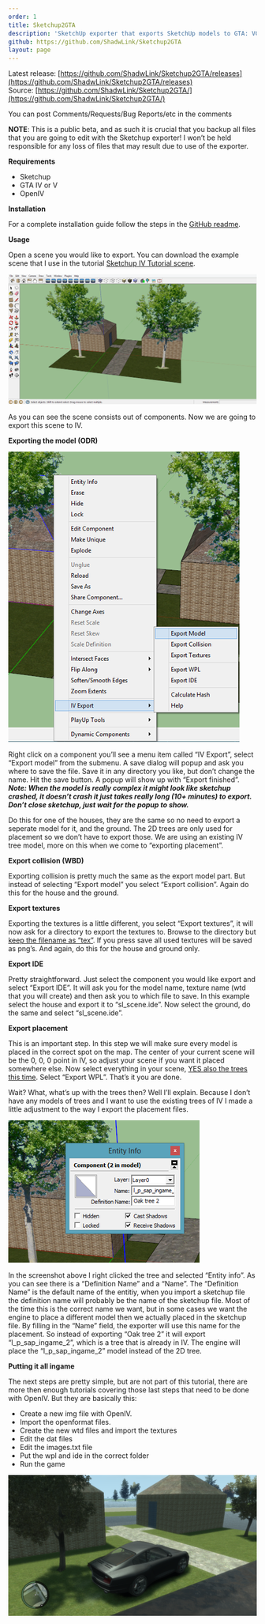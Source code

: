 ```yaml
---
order: 1
title: Sketchup2GTA
description: 'SketchUp exporter that exports SketchUp models to GTA: VC, IV and V.'
github: https://github.com/ShadwLink/Sketchup2GTA
layout: page
---
```


Latest release: [https://github.com/ShadwLink/Sketchup2GTA/releases](https://github.com/ShadwLink/Sketchup2GTA/releases)  
Source: [https://github.com/ShadwLink/Sketchup2GTA/](https://github.com/ShadwLink/Sketchup2GTA/)

You can post Comments/Requests/Bug Reports/etc in the comments

**NOTE**: This is a public beta, and as such it is crucial that you backup all files that you are going to edit with the Sketchup exporter! I won’t be held responsible for any loss of files that may result due to use of the exporter.

**Requirements**

- Sketchup
- GTA IV or V
- OpenIV

**Installation**

For a complete installation guide follow the steps in the [GitHub readme](https://github.com/ShadwLink/Sketchup2IV#setup).

**Usage**

Open a scene you would like to export. You can download the example scene that I use in the tutorial [Sketchup IV Tutorial scene](/assets/downloads/TUTSCENE.rar).

[![](/assets/images/sketchup2gta/sl_export_screen1.png "sl_export_screen1")](sl_export_screen1.png)

As you can see the scene consists out of components. Now we are going to export this scene to IV.

**Exporting the model (ODR)**

[![](/assets/images/sketchup2gta/sl_export_screen2.png "sl_export_screen2")](sl_export_screen2.png)

Right click on a component you’ll see a menu item called “IV Export”, select “Export model” from the submenu. A save dialog will popup and ask you where to save the file. Save it in any directory you like, but don’t change the name. Hit the save button. A popup will show up with “Export finished”. ***Note: When the model is really complex it might look like sketchup crashed, it doesn’t crash it just takes really long (10+ minutes) to export. Don’t close sketchup, just wait for the popup to show.***

Do this for one of the houses, they are the same so no need to export a seperate model for it, and the ground. The 2D trees are only used for placement so we don’t have to export those. We are using an existing IV tree model, more on this when we come to “exporting placement”.

**Export collision (WBD)**

Exporting collision is pretty much the same as the export model part. But instead of selecting “Export model” you select “Export collision”. Again do this for the house and the ground.

**Export textures**

Exporting the textures is a little different, you select “Export textures”, it will now ask for a directory to export the textures to. Browse to the directory but <span style="text-decoration: underline;">keep the filename as “tex”</span>. If you press save all used textures will be saved as png’s. And again, do this for the house and ground only.

**Export IDE**

Pretty straightforward. Just select the component you would like export and select “Export IDE”. It will ask you for the model name, texture name (wtd that you will create) and then ask you to which file to save. In this example select the house and export it to “sl\_scene.ide”. Now select the ground, do the same and select “sl\_scene.ide”.

**Export placement**

This is an important step. In this step we will make sure every model is placed in the correct spot on the map. The center of your current scene will be the 0, 0, 0 point in IV, so adjust your scene if you want it placed somewhere else. Now select everything in your scene, <span style="text-decoration: underline;">YES also the trees this time</span>. Select “Export WPL”. That’s it you are done.

Wait? What, what’s up with the trees then? Well I’ll explain. Because I don’t have any models of trees and I want to use the existing trees of IV I made a little adjustment to the way I export the placement files.

[![](/assets/images/sketchup2gta/sl_export_screen3.png "sl_export_screen3")](sl_export_screen3.png)

In the screenshot above I right clicked the tree and selected “Entity info”. As you can see there is a “Definition Name” and a “Name”. The “Definition Name” is the default name of the entitiy, when you import a sketchup file the definition name will probably be the name of the sketchup file. Most of the time this is the correct name we want, but in some cases we want the engine to place a different model then we actually placed in the sketchup file. By filling in the “Name” field, the exporter will use this name for the placement. So instead of exporting “Oak tree 2” it will export “l\_p\_sap\_ingame\_2”, which is a tree that is already in IV. The engine will place the “l\_p\_sap\_ingame\_2” model instead of the 2D tree.

**Putting it all ingame**

The next steps are pretty simple, but are not part of this tutorial, there are more then enough tutorials covering those last steps that need to be done with OpenIV. But they are basically this:

- Create a new img file with OpenIV.
- Import the openformat files.
- Create the new wtd files and import the textures
- Edit the dat files
- Edit the images.txt file
- Put the wpl and ide in the correct folder
- Run the game

[![](/assets/images/sketchup2gta/sl_export_screen4.png "sl_export_screen4")](sl_export_screen4.png)